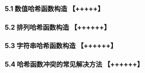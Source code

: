 ## 5.1 数值哈希函数构造 【+++++】

## 5.2 排列哈希函数构造 【++++++】

## 5.3 字符串哈希函数构造 【++++++】

## 5.4 哈希函数冲突的常见解决方法 【++++++】